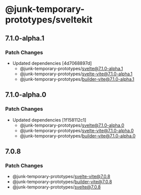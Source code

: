 # @junk-temporary-prototypes/sveltekit

## 7.1.0-alpha.1

### Patch Changes

- Updated dependencies [4d7068897d]
  - @junk-temporary-prototypes/svelte@7.1.0-alpha.1
  - @junk-temporary-prototypes/svelte-vite@7.1.0-alpha.1
  - @junk-temporary-prototypes/builder-vite@7.1.0-alpha.1

## 7.1.0-alpha.0

### Patch Changes

- Updated dependencies [1f158112c1]
  - @junk-temporary-prototypes/svelte@7.1.0-alpha.0
  - @junk-temporary-prototypes/svelte-vite@7.1.0-alpha.0
  - @junk-temporary-prototypes/builder-vite@7.1.0-alpha.0

## 7.0.8

### Patch Changes

- @junk-temporary-prototypes/svelte-vite@7.0.8
- @junk-temporary-prototypes/builder-vite@7.0.8
- @junk-temporary-prototypes/svelte@7.0.8
